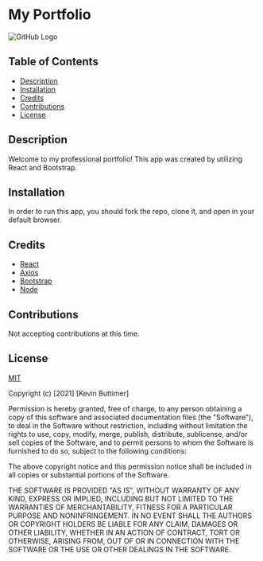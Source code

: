 # My Portfolio

![GitHub Logo](https://img.shields.io/badge/license-MIT-green)

## Table of Contents
- [Description](#description)
- [Installation](#installation)
- [Credits](#credits)
- [Contributions](#contributions)
- [License](#license)

## Description

Welcome to my professional portfolio! This app was created by utilizing React and Bootstrap.

## Installation

In order to run this app, you should fork the repo, clone it, and open in your default browser.

## Credits

* [React](https://reactjs.org/)
* [Axios](https://reactjs.org/)
* [Bootstrap](https://getbootstrap.com/)
* [Node](https://nodejs.org/en/)

## Contributions 
Not accepting contributions at this time.

## License

[MIT](https://choosealicense.com/licenses/mit/)

Copyright (c) [2021] [Kevin Buttimer]

Permission is hereby granted, free of charge, to any person obtaining a copy
of this software and associated documentation files (the "Software"), to deal
in the Software without restriction, including without limitation the rights
to use, copy, modify, merge, publish, distribute, sublicense, and/or sell
copies of the Software, and to permit persons to whom the Software is
furnished to do so, subject to the following conditions:

The above copyright notice and this permission notice shall be included in all
copies or substantial portions of the Software.

THE SOFTWARE IS PROVIDED "AS IS", WITHOUT WARRANTY OF ANY KIND, EXPRESS OR
IMPLIED, INCLUDING BUT NOT LIMITED TO THE WARRANTIES OF MERCHANTABILITY,
FITNESS FOR A PARTICULAR PURPOSE AND NONINFRINGEMENT. IN NO EVENT SHALL THE
AUTHORS OR COPYRIGHT HOLDERS BE LIABLE FOR ANY CLAIM, DAMAGES OR OTHER
LIABILITY, WHETHER IN AN ACTION OF CONTRACT, TORT OR OTHERWISE, ARISING FROM,
OUT OF OR IN CONNECTION WITH THE SOFTWARE OR THE USE OR OTHER DEALINGS IN THE
SOFTWARE.
